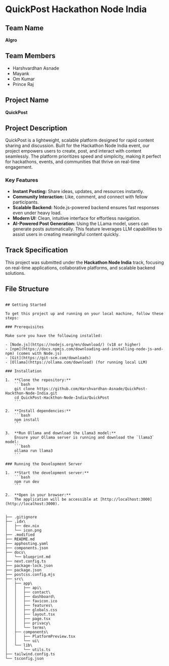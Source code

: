 # QuickPost Hackathon Node India 
 
 ## Team Name 
 **Algro** 
 
 ## Team Members 
 - Harshvardhan Asnade 
 - Mayank 
 - Om Kumar 
 - Prince Raj 
 
 ## Project Name 
 **QuickPost** 
 
 ## Project Description 
 QuickPost is a lightweight, scalable platform designed for rapid content sharing and discussion. Built for the Hackathon Node India event, our project empowers users to create, post, and interact with content seamlessly. The platform prioritizes speed and simplicity, making it perfect for hackathons, events, and communities that thrive on real-time engagement. 
 
 ### Key Features 
 - **Instant Posting:** Share ideas, updates, and resources instantly. 
 - **Community Interaction:** Like, comment, and connect with fellow participants. 
 - **Scalable Backend:** Node.js-powered backend ensures fast responses even under heavy load. 
 - **Modern UI:** Clean, intuitive interface for effortless navigation. 
 - **AI-Powered Post Generation:** Using the LLama model, users can generate posts automatically. This feature leverages LLM capabilities to assist users in creating meaningful content quickly. 
 
 ## Track Specification 
 This project was submitted under the **Hackathon Node India** track, focusing on real-time applications, collaborative platforms, and scalable backend solutions. 
 
 ## File Structure
```

## Getting Started

To get this project up and running on your local machine, follow these steps:

### Prerequisites

Make sure you have the following installed:

- [Node.js](https://nodejs.org/en/download/) (v18 or higher)
- [npm](https://docs.npmjs.com/downloading-and-installing-node-js-and-npm) (comes with Node.js)
- [Git](https://git-scm.com/downloads)
- [Ollama](https://ollama.com/download) (for running local LLM)

### Installation

1.  **Clone the repository:**
    ```bash
    git clone https://github.com/Harshvardhan-Asnade/QuickPost-Hackthon-Node-India.git
    cd QuickPost-Hackthon-Node-India/QuickPost
    ```

2.  **Install dependencies:**
    ```bash
    npm install
    ```

3.  **Run Ollama and download the Llama3 model:**
    Ensure your Ollama server is running and download the `llama3` model:
    ```bash
    ollama run llama3
    ```

### Running the Development Server

1.  **Start the development server:**
    ```bash
    npm run dev
    ```

2.  **Open in your browser:**
    The application will be accessible at [http://localhost:3000](http://localhost:3000).


├── .gitignore
├── .idx\
│   ├── dev.nix
│   └── icon.png
├── .modified
├── README.md
├── apphosting.yaml
├── components.json
├── docs\
│   └── blueprint.md
├── next.config.ts
├── package-lock.json
├── package.json
├── postcss.config.mjs
├── src\
│   ├── app\
│   │   ├── api\
│   │   ├── contact\
│   │   ├── dashboard\
│   │   ├── favicon.ico
│   │   ├── features\
│   │   ├── globals.css
│   │   ├── layout.tsx
│   │   ├── page.tsx
│   │   ├── privacy\
│   │   └── terms\
│   ├── components\
│   │   ├── PlatformPreview.tsx
│   │   └── ui\
│   └── lib\
│       └── utils.ts
├── tailwind.config.ts
└── tsconfig.json
```

